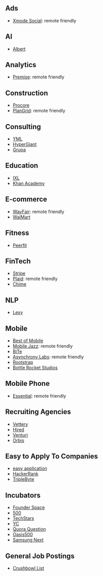 ## Ads
- [Xmode Social](https://xmode.io): remote friendly

## AI
- [Albert](https://angel.co/learnwithalbert/jobs)

## Analytics
- [Premise](https://www.premise.com): remote friendly

## Construction
- [Procore](http://procore.com/)
- [PlanGrid](https://www.plangrid.com): remote friendly

## Consulting
- [YML](https://ymedialabs.com/x)
- [HyperGiant](https://www.hypergiant.com/careers/)
- [Grupa](https://grupa.io/howgrupaworks)

## Education
- [IXL](https://www.ixl.com/company/)
- [Khan Academy](https://boards.greenhouse.io/khanacademy/)

## E-commerce
- [WayFair](https://www.wayfaircareers.com/): remote friendly
- [WalMart]()

## Fitness
- [Peerfit](https://www.peerfit.com)

## FinTech
- [Stripe](http://stripe.com/)
- [Plaid](http://plaid.com/): remote friendly
- [Chime](https://www.chimebank.com/)

## NLP
- [Lexy](https://angel.co/lexy-io/jobs)


## Mobile
- [Best of Mobile](http://www.businessofapps.com/guide/app-development-companies/)
- [Mobile Jazz](http://mobilejazz.com/): remote friendly
- [BiTe](https://www.biteinteractive.com)
- [Asynchrony Labs](https://www.asynchrony.com): remote friendly
- [Rootstrap](https://www.rootstrap.com)
- [Bottle Rocket Studios](https://www.bottlerocketstudios.com)

## Mobile Phone
- [Essential](http://essential.com/): remote friendly

## Recruiting Agencies
- [Vettery](http://vettery.com/)
- [Hired](http://hired.com/)
- [Venturi](https://www.venturi-group.com/us/)
- [Orbis](https://www.orbisconsultants.com/)

## Easy to Apply To Companies
- [easy application](https://github.com/j-delaney/easy-application)
- [HackerRank](https://www.hackerrank.com)
- [TripleByte](https://triplebyte.com)

## Incubators
- [Founder Space](https://www.foundersspace.com)
- [500](https://500.co)
- [TechStars](https://www.techstars.com)
- [YC](http://www.ycombinator.com)
- [Quora Question](https://www.quora.com/What-are-all-the-startup-incubators-seed-programs-accelerators-in-the-San-Francisco-Bay-Area)
- [Oasis500](http://oasis500.com)
- [Samsung Next](https://samsungnext.com)

## General Job Postings
- [Crushbowl List](https://gist.github.com/crushbowl/ae769d5b099765ecce44)

